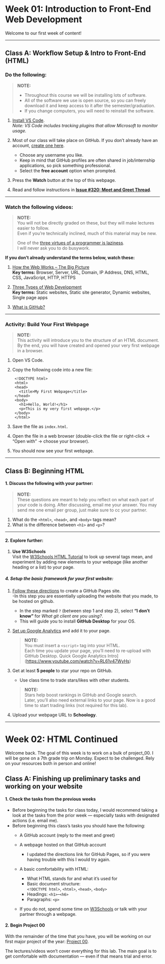 # Week 01: Introduction to Front-End Web Development

Welcome to our first week of content! 

---

## **Class A**: Workflow Setup & Intro to Front-End (HTML)

### Do the following:

> **NOTE:**  
> - Throughout this course we will be installing lots of software.  
> - All of the software we use is open source, so you can freely download it and keep access to it after the semester/graduation.  
> - If you change computers, you will need to reinstall the software.  

1. [Install VS Code](https://code.visualstudio.com/Download).  
   *Note: VS Code includes tracking plugins that allow Microsoft to monitor usage.*  

2. Most of our class will take place on GitHub. If you don’t already have an account, [create one here](https://github.com/join).  
   - Choose any username you like.  
   - Keep in mind that GitHub profiles are often shared in job/internship applications, so pick something professional.  
   - Select the **free account** option when prompted.  

3. Press the **Watch** button at the top of this webpage.  

4. Read and follow instructions in **[Issue #320: Meet and Greet Thread](https://github.com/teacher-aj/HeschelCS/issues/1)**.  

---

### Watch the following videos:

> **NOTE:**  
> You will not be directly graded on these, but they will make lectures easier to follow.  
> Even if you’re technically inclined, much of this material may be new.  
> 
> One of the [three virtues of a programmer is laziness](https://thethreevirtues.com/).  
> I will never ask you to do busywork.  

**If you don’t already understand the terms below, watch these:**  

1. [How the Web Works – The Big Picture](https://www.youtube.com/watch?v=hJHvdBlSxug)  
   **Key terms:** Browser, Server, URL, Domain, IP Address, DNS, HTML, CSS, JavaScript, HTTP, HTTPS  

2. [Three Types of Web Development](https://www.youtube.com/watch?v=Kg0Q_YaQ3Gk)  
   **Key terms:** Static websites, Static site generator, Dynamic websites, Single page apps  

3. [What is GitHub?](https://www.youtube.com/watch?v=pBy1zgt0XPc)

---

### Activity: Build Your First Webpage

> **NOTE:**  
> This activity will introduce you to the structure of an HTML document.  
> By the end, you will have created and opened your very first webpage in a browser.  

1. Open VS Code.  

2. Copy the following code into a new file:  

        <!DOCTYPE html>
        <html>
        <head>
          <title>My First Webpage</title>
        </head>
        <body>
          <h1>Hello, World!</h1>
          <p>This is my very first webpage.</p>
        </body>
        </html>

3. Save the file as `index.html`.  

4. Open the file in a web browser (double-click the file or right-click → “Open with” → choose your browser).  

5. You should now see your first webpage.  

---

## **Class B**: Beginning HTML

#### 1. Discuss the following with your partner:

> **NOTE:**  
> These questions are meant to help you reflect on what each part of your code is doing. After discussing, email me your answer. You may send me one email per group, just make sure to cc your partner.

1. What do the `<html>`, `<head>`, and `<body>` tags mean?  
2. What is the difference between `<h1>` and `<p>`?  

---

#### 2. Explore further:

1. **Use W3Schools**  
   Visit the [W3Schools HTML Tutorial](https://www.w3schools.com/html/) to look up several tags mean, and experiment by adding new elements to your webpage (like another heading or a list) to your page.   


##### 4. Setup the basic framework for your first website:

1. [Follow these directions]([https://pages.github.com/](https://docs.github.com/en/pages/quickstart)) to create a GitHub Pages site.  
   -In this step you are essentially uploading the website that you made, to be hosted on github.
   - In the step marked `?` (between step 1 and step 2), select **“I don’t know”** for *What git client are you using?*.  
   - This will guide you to install **GitHub Desktop** for your OS.  

2. [Set up Google Analytics](https://support.google.com/analytics/answer/1008015?hl=en) and add it to your page.  
   > **NOTE:**  
   > You must insert a `<script>` tag into your HTML.  
   > Each time you update your page, you’ll need to re-upload with GitHub Desktop.
   > Quick Google Analytics Intro](https://www.youtube.com/watch?v=RL61v47WyHs)

3. Get at least **5 people** to star your repo on GitHub.  
   - Use class time to trade stars/likes with other students.  
   > **NOTE:**  
   > Stars help boost rankings in GitHub and Google search.  
   > Later, you’ll also need external links to your page. Now is a good time to start trading links (not required for this lab).  

4. Upload your webpage URL to **Schoology**.

---
# Week 02: HTML Continued

Welcome back. The goal of this week is to work on a bulk of project_00. I will be gone on a 7th grade trip on Monday. Expect to be challenged. Rely on your resources both in person and online!

## **Class A**: Finishing up preliminary tasks and working on your website

#### 1. Check the tasks from the previous weeks

- Before beginning the tasks for class today, I would recommend taking a look at the tasks from the prior week — especially tasks with designated actions (i.e. email me).
- Before beginning this class’s tasks you should have the following:
  - A GitHub account (reply to the meet and greet)
  - A webpage hosted on that GitHub account  
    - I updated the directions link for GitHub Pages, so if you were having trouble with this I would try again.
  - A basic comfortability with HTML:
    - What HTML stands for and what it’s used for
    - Basic document structure:  
      `<!DOCTYPE html>`, `<html>`, `<head>`, `<body>`
    - Headings: `<h1>`–`<h6>`
    - Paragraphs: `<p>`

  - If you do not, spend some time on [W3Schools](https://www.w3schools.com/) or talk with your partner through a webpage.

#### 2. Begin Project 00

With the remainder of the time that you have, you will be working on our first major project of the year: [Project 00](/project_00_basic_webpage/).

The lectures/videos won’t cover everything for this lab. The main goal is to get comfortable with documentation — even if that means trial and error.

      

